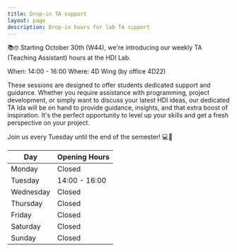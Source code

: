```yaml
---
title: Drop-in TA support
layout: page
description: Drop-in hours for lab TA support
---
```


📚🤓 Starting October 30th (W44), we're introducing our weekly TA (Teaching Assistant) hours at the HDI Lab.

When: 14:00 - 16:00
Where: 4D Wing (by office 4D22)

These sessions are designed to offer students dedicated support and guidance. Whether you require assistance with programming, project development, or simply want to discuss your latest HDI ideas, our dedicated TA Ida will be on hand to provide guidance, insights, and that extra boost of inspiration. It's the perfect opportunity to level up your skills and get a fresh perspective on your project. 

Join us every Tuesday until the end of the semester! 💻🚀

| Day       | Opening Hours   |
| --------- | --------------- |
| Monday    | Closed          |
| Tuesday   | 14:00 - 16:00   |
| Wednesday | Closed          |
| Thursday  | Closed          |
| Friday    | Closed          |
| Saturday  | Closed          |
| Sunday    | Closed          |
